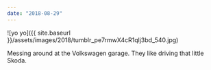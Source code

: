 ```yaml
---
date: "2018-08-29"
---
```


![yo yo]({{ site.baseurl }}/assets/images/2018/tumblr_pe7rmwX4cR1qlj3bd_540.jpg)

Messing around at the Volkswagen garage. They like driving that little Skoda.
